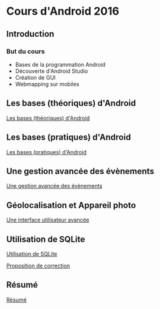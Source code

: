 # Cours d'Android 2016

## Introduction

### But du cours

* Bases de la programmation Android
* Découverte d'Android Studio
* Création de GUI
* Webmapping sur mobiles

## Les bases (théoriques) d'Android

[Les bases (théoriques) d'Android](1_les_bases_theoriques_d_android/Les_bases_théoriques_d_Android.pdf)

## Les bases (pratiques) d'Android

[Les bases (pratiques) d'Android](2_les_bases_pratiques_d_android/README.md)

## Une gestion avancée des évènements

[Une gestion avancée des évènements](3_gestion_evenements/README.md)

## Géolocalisation et Appareil photo

[Une interface utilisateur avancée](4_geoloc_camera/README.md)

## Utilisation de SQLite

[Utilisation de SQLite](6_utilisation_sqlite/SQLite.pdf)

[Proposition de correction](https://bitbucket.org/VSasyan/android_td_sqlite/src)

## Résumé

[Résumé](7_resume/README.md)
